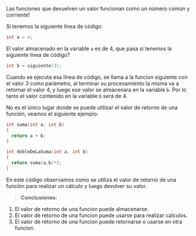 Las funciones que devuelven un valor funcionan como un número común y corriente!

Si tenemos la siguiente línea de código:

``` c
int a = 4;
```

El valor almacenado en la variable `a` es de 4, que pasa si tenemos la siguiente línea de código?

``` c
int b = siguiente(3);
```

Cuando se ejecuta esa línea de código, se llama a la funcion siguiente con el valor 3 como parámetro, al terminar su procesamiento la misma va a retornar el valor 4, y luego ese valor se almacenara en la variable `b`.
Por lo tanto el valor contenido en la variable `b` será de 4.

No es el único lugar donde se puede utilizar el valor de retorno de una función, veamos el siguiente ejemplo:

``` c
int suma(int a, int b)
{
  return a + b;
}

int dobleDeLaSuma(int a, int b)
{
  return suma(a,b)*2;
}
```

En este código observamos como se utiliza el valor de retorno de una función para realizar un cálculo y luego devolver su valor.

> **Conclusiones:**<br>
1. El valor de retorno de una funcion puede almacenarse.<br>
2. El valor de retorno de una funcion puede usarse para realizar calculos.<br>
3. El valor de retorno de una funcion puede retornarse o usarse en otra funcion.<br>